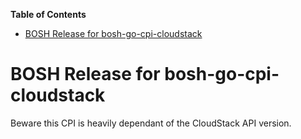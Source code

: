**Table of Contents**

- [BOSH Release for bosh-go-cpi-cloudstack](#bosh-release-for-bosh-go-cpi-cloudstack)

# BOSH Release for bosh-go-cpi-cloudstack

Beware this CPI is heavily dependant of the CloudStack API version.
